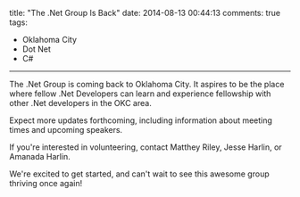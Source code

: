 title: "The .Net Group Is Back"
date: 2014-08-13 00:44:13
comments: true
tags: 
- Oklahoma City
- Dot Net
- C#
---

The .Net Group is coming back to Oklahoma City. It aspires to be the place where fellow .Net Developers can learn and experience fellowship with other .Net developers in the OKC area.

Expect more updates forthcoming, including information about meeting times and upcoming speakers. 

<!-- more -->

If you're interested in volunteering, contact Matthey Riley, Jesse Harlin, or Amanada Harlin.

We're excited to get started, and can't wait to see this awesome group thriving once again!
